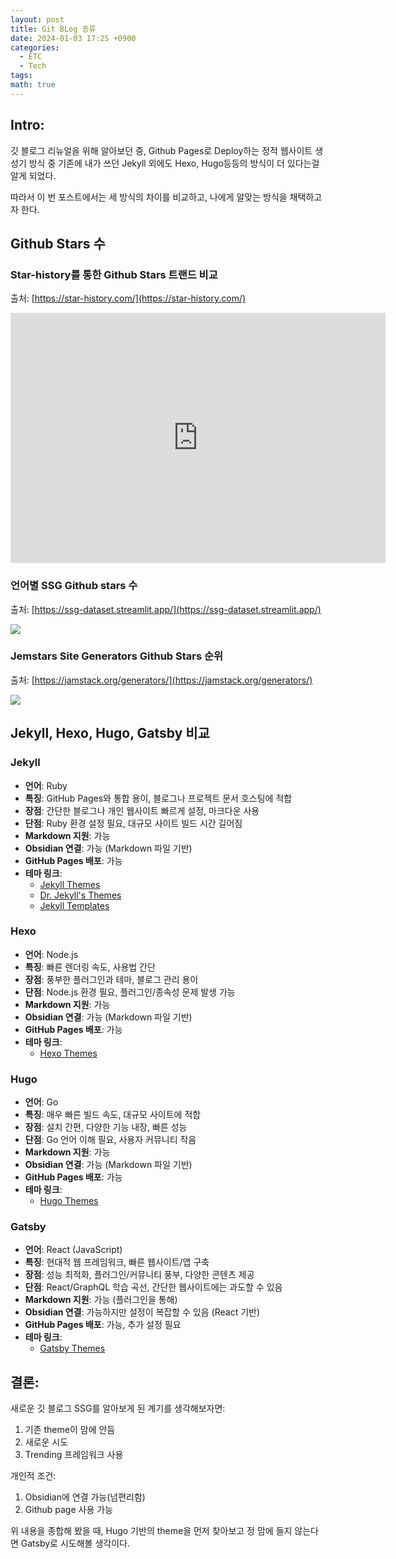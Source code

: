 ```yaml
---
layout: post
title: Git BLog 종류
date: 2024-01-03 17:25 +0900
categories:
  - ETC
  - Tech
tags: 
math: true
---
```


## Intro: 
깃 블로그 리뉴얼을 위해 알아보던 중, Github Pages로 Deploy하는 정적 웹사이트 생성기 방식 중 기존에 내가 쓰던 Jekyll 외에도 Hexo, Hugo등등의 방식이 더 있다는걸 알게 되었다. 

따라서 이 번 포스트에서는 세 방식의 차이를 비교하고, 나에게 알맞는 방식을 채택하고자 한다.


## Github Stars 수

### Star-history를 통한 Github Stars 트랜드 비교

출처: [https://star-history.com/](https://star-history.com/)

<iframe style="width:100%;height:auto;min-width:600px;min-height:400px;" src="https://star-history.com/embed?secret=Z2hwXzBlMXdENjF1S2RLbm9GOEViSGV0eWRNQmN2VTlTaDRiNFlCOA==#gohugoio/hugo&jekyll/jekyll&gatsbyjs/gatsby&hexojs/hexo&Date" frameBorder="0"></iframe>


### 언어별 SSG Github stars 수

출처: [https://ssg-dataset.streamlit.app/](https://ssg-dataset.streamlit.app/)

![](https://i.imgur.com/lzPCS5D.png)


### Jemstars Site Generators Github Stars 순위
출처: [https://jamstack.org/generators/](https://jamstack.org/generators/)

![](https://i.imgur.com/9NHYVlP.png)



## Jekyll, Hexo, Hugo, Gatsby 비교

### Jekyll

- **언어**: Ruby
- **특징**: GitHub Pages와 통합 용이, 블로그나 프로젝트 문서 호스팅에 적합
- **장점**: 간단한 블로그나 개인 웹사이트 빠르게 설정, 마크다운 사용
- **단점**: Ruby 환경 설정 필요, 대규모 사이트 빌드 시간 길어짐
- **Markdown 지원**: 가능
- **Obsidian 연결**: 가능 (Markdown 파일 기반)
- **GitHub Pages 배포**: 가능
- **테마 링크**:
  - [Jekyll Themes](https://jekyllthemes.io/)
  - [Dr. Jekyll's Themes](https://drjekyllthemes.github.io/)
  - [Jekyll Templates](https://www.jekylltemplates.com/)

### Hexo

- **언어**: Node.js
- **특징**: 빠른 렌더링 속도, 사용법 간단
- **장점**: 풍부한 플러그인과 테마, 블로그 관리 용이
- **단점**: Node.js 환경 필요, 플러그인/종속성 문제 발생 가능
- **Markdown 지원**: 가능
- **Obsidian 연결**: 가능 (Markdown 파일 기반)
- **GitHub Pages 배포**: 가능
- **테마 링크**:
  - [Hexo Themes](https://hexo.io/themes/)

### Hugo

- **언어**: Go
- **특징**: 매우 빠른 빌드 속도, 대규모 사이트에 적합
- **장점**: 설치 간편, 다양한 기능 내장, 빠른 성능
- **단점**: Go 언어 이해 필요, 사용자 커뮤니티 작음
- **Markdown 지원**: 가능
- **Obsidian 연결**: 가능 (Markdown 파일 기반)
- **GitHub Pages 배포**: 가능
- **테마 링크**:
  - [Hugo Themes](https://themes.gohugo.io/)

### Gatsby

- **언어**: React (JavaScript)
- **특징**: 현대적 웹 프레임워크, 빠른 웹사이트/앱 구축
- **장점**: 성능 최적화, 플러그인/커뮤니티 풍부, 다양한 콘텐츠 제공
- **단점**: React/GraphQL 학습 곡선, 간단한 웹사이트에는 과도할 수 있음
- **Markdown 지원**: 가능 (플러그인을 통해)
- **Obsidian 연결**: 가능하지만 설정이 복잡할 수 있음 (React 기반)
- **GitHub Pages 배포**: 가능, 추가 설정 필요
- **테마 링크**:
  - [Gatsby Themes](https://www.gatsbyjs.com/plugins/?=gatsby-theme)


## 결론:

새로운 깃 블로그 SSG를 알아보게 된 계기를 생각해보자면:
1. 기존 theme이 맘에 안듬
2. 새로운 시도
3. Trending 프레임워크 사용

개인적 조건:
1. Obsidian에 연결 가능(넘편리함)
2. Github page 사용 가능


위 내용을 종합해 봤을 때, Hugo 기반의 theme을 먼저 찾아보고 정 맘에 들지 않는다면 Gatsby로 시도해볼 생각이다. 